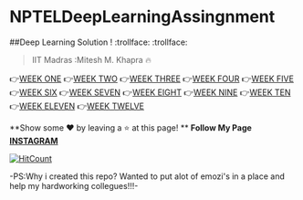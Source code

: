 # NPTELDeepLearningAssingnment
##Deep Learning Solution !
:trollface: :trollface:
>IIT Madras :Mitesh M. Khapra :fire:	

 :point_right:[WEEK ONE](https://github.com/aryanc55/NPTELDeepLearningAssingnment/blob/master/DEEP_LEARNING_ASSIGNMENT1_SOLUTIONS.pdf)
 :point_right:[WEEK TWO](https://github.com/aryanc55/NPTELDeepLearningAssingnment/blob/master/DEEP_LEARNING_ASSIGNMENT2_SOLUTIONS.pdf)
 :point_right:[WEEK THREE](https://github.com/aryanc55/NPTELDeepLearningAssingnment/blob/master/DEEP_LEARNING_ASSIGNMENT3_SOLUTIONS.pdf)
 :point_right:[WEEK FOUR](https://github.com/aryanc55/NPTELDeepLearningAssingnment/blob/master/DEEP_LEARNING_ASSIGNMENT4_SOLUTIONS.pdf)
 :point_right:[WEEK FIVE](https://github.com/aryanc55/NPTELDeepLearningAssingnment/blob/master/DEEP_LEARNING_ASSIGNMENT5_SOLUTIONS.pdf)
 :point_right:[WEEK SIX](https://github.com/aryanc55/NPTELDeepLearningAssingnment/blob/master/DEEP_LEARNING_ASSIGNMENT6_SOLUTIONS.pdf)
 :point_right:[WEEK SEVEN](https://github.com/aryanc55/NPTELDeepLearningAssingnment/blob/master/DEEP_LEARNING_ASSIGNMENT7_SOLUTIONS.pdf)
 :point_right:[WEEK EIGHT](https://github.com/aryanc55/NPTELDeepLearningAssingnment/blob/master/DEEP_LEARNING_ASSIGNMENT8_SOLUTIONS.pdf)
 :point_right:[WEEK NINE](https://github.com/aryanc55/NPTELDeepLearningAssingnment/blob/master/DEEP_LEARNING_ASSIGNMENT9_SOLUTIONS.pdf)
 :point_right:[WEEK TEN](https://github.com/aryanc55/NPTELDeepLearningAssingnment/blob/master/DEEP_LEARNING_ASSIGNMENT10_SOLUTIONS.pdf)
 :point_right:[WEEK ELEVEN](https://github.com/aryanc55/NPTELDeepLearningAssingnment/blob/master/DEEP_LEARNING_ASSIGNMENT11_SOLUTIONS.pdf)
 :point_right:[WEEK TWELVE](https://github.com/aryanc55/NPTELDeepLearningAssingnment/blob/master/DEEP_LEARNING_ASSIGNMENT12_SOLUTIONS.pdf)
 
 
 **Show some :heart: by leaving a :star: at this page! **
 **Follow My Page [INSTAGRAM](https://www.instagram.com/bdcoe/)**




[![HitCount](http://hits.dwyl.com/bdcoe/https://githubcom/aryanc55/NPTELDeepLearningAssingnment.svg)](http://hits.dwyl.com/bdcoe/https://githubcom/aryanc55/NPTELDeepLearningAssingnment)

-PS:Why i created this repo? Wanted to put alot of emozi's in a place and help my hardworking collegues!!!-
